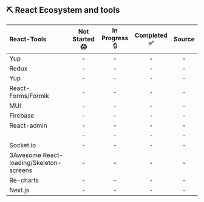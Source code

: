 ## ⛏️ React Ecosystem and tools

| React-Tools                             | Not Started 😱 | In Progress 🔃 | Completed ✅ | Source |
| :-------------------------------------- | :------------: | :------------: | :----------: | :----: |
| Yup                                     |       -        |       -        |      -       |   -    |
| Redux                                   |       -        |       -        |      -       |   -    |
| Yup                                     |       -        |       -        |      -       |   -    |
| React-Forms/Formik                      |       -        |       -        |      -       |   -    |
| MUI                                     |       -        |       -        |      -       |   -    |
| Firebase                                |       -        |       -        |      -       |   -    |
| React-admin                             |       -        |       -        |      -       |   -    |
|                                         |       -        |       -        |      -       |   -    |
| Socket.io                               |       -        |       -        |      -       |   -    |
| 3Awesome React-loading/Skeleton-screens |       -        |       -        |      -       |   -    |
| Re-charts                               |       -        |       -        |      -       |   -    |
| Next.js                                 |       -        |       -        |      -       |   -    |
